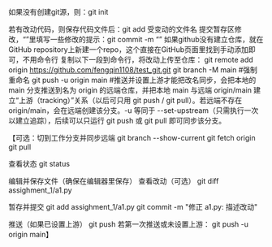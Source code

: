 如果没有创建git源，则：git init

若有改动代码，则保存代码文件后：git add 受变动的文件名
提交暂存区修改，“”里填写一些修改的提示：git commit -m “”
如果github没有建立仓库，就在GitHub repository上新建一个repo，这个直接在GitHub页面里找到手动添加即可，不用命令行
复制以下一段到命令行，将改动上传至仓库：
git remote add origin https://github.com/fengqin1108/test_git.git
git branch -M main      #强制重命名
git push -u origin main #推送并设置上游才能把改名同步，会把本地的 main 分支推送到名为 origin 的远端仓库，并把本地 main 与远端 origin/main 建立“上游（tracking）”关系（以后可只用 git push / git pull）。若远端不存在 origin/main，会在远端创建该分支。-u 等同于 --set-upstream（只需执行一次以建立追踪），后续可以只运行 git push 或 git pull 即可同步该分支。




【可选：切到工作分支并同步远端
git branch --show-current
git fetch origin
git pull

查看状态
git status

编辑并保存文件（确保在编辑器里保存）
查看改动（可选）
git diff assighment_1/a1.py

暂存并提交
git add assighment_1/a1.py
git commit -m "修正 a1.py: 描述改动"

推送（如果已设置上游）
git push
若第一次推送或未设置上游：
git push -u origin main】
